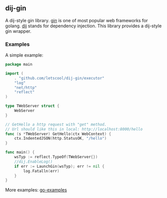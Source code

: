 ## dij-gin

A dij-style gin library. [gin](https://github.com/gin-gonic/gin) is one of 
most popular web frameworks for golang. [dij](https://github.com/LETSCOOL/lc-go)
stands for dependency injection. This library provides a dij-style gin wrapper.

### Examples

A simple example:
```go
package main

import (
	. "github.com/letscool/dij-gin/executor"
	"log"
	"net/http"
	"reflect"
)

type TWebServer struct {
	WebServer
}

// GetHello a http request with "get" method.
// Url should like this in local: http://localhost:8000/hello
func (s *TWebServer) GetHello(ctx WebContext) {
	ctx.IndentedJSON(http.StatusOK, "/hello")
}

func main() {
	wsTyp := reflect.TypeOf(TWebServer{})
	//dij.EnableLog()
	if err := LaunchGin(wsTyp); err != nil {
		log.Fatalln(err)
	}
}
```


More examples: [go-examples](https://github.com/LETSCOOL/go-examples)